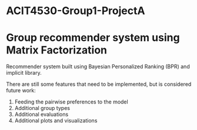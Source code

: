 # ACIT4530-Group1-ProjectA

# Group recommender system using Matrix Factorization
Recommender system built using Bayesian Personalized Ranking (BPR) and implicit library.

There are still some features that need to be implemented, but is considered future work:
1. Feeding the pairwise preferences to the model
2. Additional group types
3. Additional evaluations
4. Additional plots and visualizations